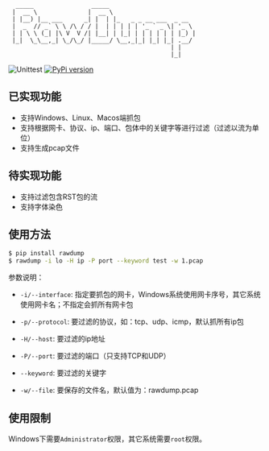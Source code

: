 
```
  _____                _____                        
 |  __ \              |  __ \                       
 | |__) |__ ___      _| |  | |_   _ _ __ ___  _ __  
 |  _  // _` \ \ /\ / / |  | | | | | '_ ` _ \| '_ \ 
 | | \ \ (_| |\ V  V /| |__| | |_| | | | | | | |_) |
 |_|  \_\__,_| \_/\_/ |_____/ \__,_|_| |_| |_| .__/ 
                                             | |    
                                             |_|  
```

![Unittest](https://github.com/drunkdream/rawdump/workflows/Unittest/badge.svg)
[![PyPi version](https://img.shields.io/pypi/v/rawdump.svg)](https://pypi.python.org/pypi/rawdump/) 

## 已实现功能

* 支持Windows、Linux、Macos端抓包
* 支持根据网卡、协议、ip、端口、包体中的关键字等进行过滤（过滤以流为单位）
* 支持生成pcap文件

## 待实现功能

* 支持过滤包含RST包的流
* 支持字体染色

## 使用方法

```bash
$ pip install rawdump
$ rawdump -i lo -H ip -P port --keyword test -w 1.pcap
```

参数说明：

* `-i/--interface`: 指定要抓包的网卡，Windows系统使用网卡序号，其它系统使用网卡名；不指定会抓所有网卡包

* `-p/--protocol`: 要过滤的协议，如：tcp、udp、icmp，默认抓所有ip包

* `-H/--host`: 要过滤的ip地址

* `-P/--port`: 要过滤的端口（只支持TCP和UDP）

* `--keyword`: 要过滤的关键字

* `-w/--file`: 要保存的文件名，默认值为：rawdump.pcap

## 使用限制

Windows下需要`Administrator`权限，其它系统需要`root`权限。
